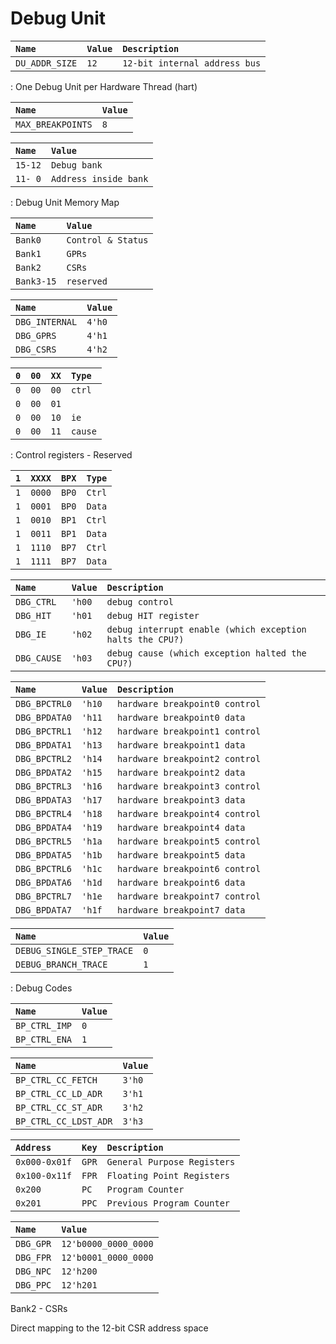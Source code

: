 # Debug Unit

| `Name`         | `Value` | `Description`                 |
| :------------- | :------ | :---------------------------- |
| `DU_ADDR_SIZE` | `12`    | `12-bit internal address bus` |
: One Debug Unit per Hardware Thread (hart)

| `Name`            | `Value` |
| :---------------- | :------ |
| `MAX_BREAKPOINTS` | `8`     |

| `Name`  | `Value`               |
| :------ | :-------------------- |
| `15-12` | `Debug bank`          |
| `11- 0` | `Address inside bank` |
: Debug Unit Memory Map

| `Name`     | `Value`            |
| :--------- | :----------------- |
| `Bank0`    | `Control & Status` |
| `Bank1`    | `GPRs`             |
| `Bank2`    | `CSRs`             |
| `Bank3-15` | `reserved`         |

| `Name`         | `Value` |
| :------------- | :------ |
| `DBG_INTERNAL` | `4'h0`  |
| `DBG_GPRS`     | `4'h1`  |
| `DBG_CSRS`     | `4'h2`  |

| `0` | `00` | `XX` | `Type`  |
| :-- | :--- | :--- | :------ |
| `0` | `00` | `00` | `ctrl`  |
| `0` | `00` | `01` |         |
| `0` | `00` | `10` | `ie`    |
| `0` | `00` | `11` | `cause` |
: Control registers - Reserved

| `1` | `XXXX` | `BPX` | `Type` |
| :-- | :----- | :---- | :----- |
| `1` | `0000` | `BP0` | `Ctrl` |
| `1` | `0001` | `BP0` | `Data` |
| `1` | `0010` | `BP1` | `Ctrl` |
| `1` | `0011` | `BP1` | `Data` |
| `1` | `1110` | `BP7` | `Ctrl` |
| `1` | `1111` | `BP7` | `Data` |

| `Name`      | `Value` | `Description`                                             |
| :---------- | :------ | :-------------------------------------------------------- |
| `DBG_CTRL`  | `'h00`  | `debug control`                                           |
| `DBG_HIT`   | `'h01`  | `debug HIT register`                                      |
| `DBG_IE`    | `'h02`  | `debug interrupt enable (which exception halts the CPU?)` |
| `DBG_CAUSE` | `'h03`  | `debug cause (which exception halted the CPU?)`           |

| `Name`        | `Value` | `Description`                  |
| :------------ | :------ | :----------------------------- |
| `DBG_BPCTRL0` | `'h10`  | `hardware breakpoint0 control` |
| `DBG_BPDATA0` | `'h11`  | `hardware breakpoint0 data`    |
| `DBG_BPCTRL1` | `'h12`  | `hardware breakpoint1 control` |
| `DBG_BPDATA1` | `'h13`  | `hardware breakpoint1 data`    |
| `DBG_BPCTRL2` | `'h14`  | `hardware breakpoint2 control` |
| `DBG_BPDATA2` | `'h15`  | `hardware breakpoint2 data`    |
| `DBG_BPCTRL3` | `'h16`  | `hardware breakpoint3 control` |
| `DBG_BPDATA3` | `'h17`  | `hardware breakpoint3 data`    |
| `DBG_BPCTRL4` | `'h18`  | `hardware breakpoint4 control` |
| `DBG_BPDATA4` | `'h19`  | `hardware breakpoint4 data`    |
| `DBG_BPCTRL5` | `'h1a`  | `hardware breakpoint5 control` |
| `DBG_BPDATA5` | `'h1b`  | `hardware breakpoint5 data`    |
| `DBG_BPCTRL6` | `'h1c`  | `hardware breakpoint6 control` |
| `DBG_BPDATA6` | `'h1d`  | `hardware breakpoint6 data`    |
| `DBG_BPCTRL7` | `'h1e`  | `hardware breakpoint7 control` |
| `DBG_BPDATA7` | `'h1f`  | `hardware breakpoint7 data`    |

| `Name`                    | `Value` |
| :------------------------ | :------ |
| `DEBUG_SINGLE_STEP_TRACE` | `0`     |
| `DEBUG_BRANCH_TRACE`      | `1`     |
: Debug Codes

| `Name`        | `Value` |
| :------------ | :------ |
| `BP_CTRL_IMP` | `0`     |
| `BP_CTRL_ENA` | `1`     |

| `Name`                | `Value` |
| :-------------------- | :------ |
| `BP_CTRL_CC_FETCH`    | `3'h0`  |
| `BP_CTRL_CC_LD_ADR`   | `3'h1`  |
| `BP_CTRL_CC_ST_ADR`   | `3'h2`  |
| `BP_CTRL_CC_LDST_ADR` | `3'h3`  |

| `Address`     | `Key` | `Description`               |
| :------------ | :---- | :-------------------------- |
| `0x000-0x01f` | `GPR` | `General Purpose Registers` |
| `0x100-0x11f` | `FPR` | `Floating Point Registers`  |
| `0x200`       | `PC`  | `Program Counter`           |
| `0x201`       | `PPC` | `Previous Program Counter`  |

| `Name`    | `Value`              |
| :-------- | :------------------- |
| `DBG_GPR` | `12'b0000_0000_0000` |
| `DBG_FPR` | `12'b0001_0000_0000` |
| `DBG_NPC` | `12'h200`            |
| `DBG_PPC` | `12'h201`            |

Bank2 - CSRs

Direct mapping to the 12-bit CSR address space
